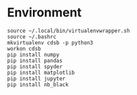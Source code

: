 # Environment
    source ~/.local/bin/virtualenvwrapper.sh
    source ~/.bashrc
    mkvirtualenv cdsb -p python3
    workon cdsb
    pip install numpy
    pip install pandas
    pip install spyder
    pip install matplotlib
    pip install jupyter
    pip install nb_black
